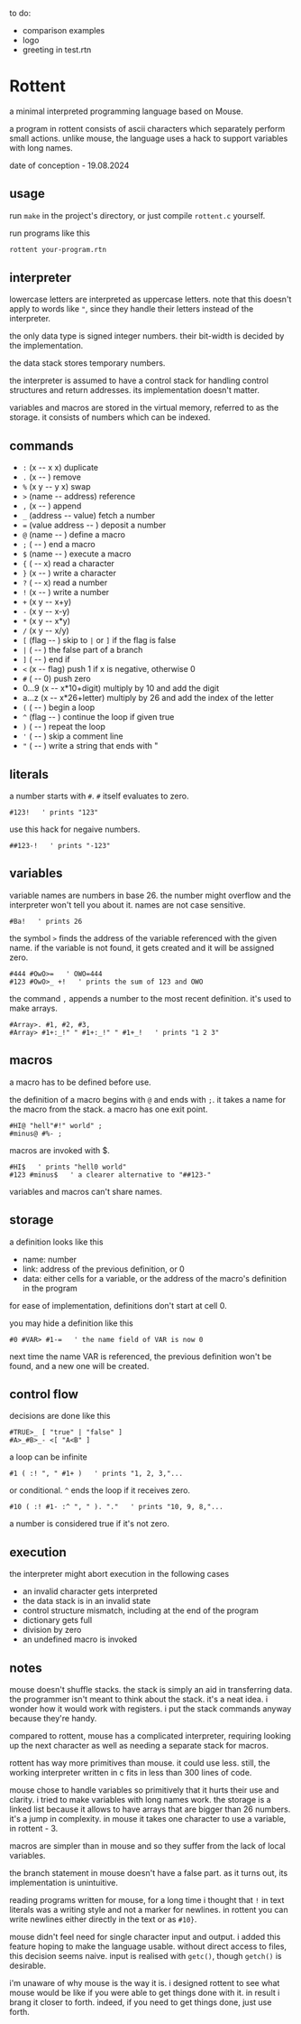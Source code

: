 to do:
- comparison examples
- logo
- greeting in test.rtn


# Rottent

a minimal interpreted programming language based on Mouse.

a program in rottent consists of ascii characters which separately perform small actions. unlike mouse, the language uses a hack to support variables with long names.

date of conception - 19.08.2024

## usage

run `make` in the project's directory, or just compile `rottent.c` yourself.

run programs like this

```sh
rottent your-program.rtn
```

## interpreter

lowercase letters are interpreted as uppercase letters. note that this doesn't apply to words like `"`, since they handle their letters instead of the interpreter.

the only data type is signed integer numbers. their bit-width is decided by the implementation.

the data stack stores temporary numbers.

the interpreter is assumed to have a control stack for handling control structures and return addresses. its implementation doesn't matter.

variables and macros are stored in the virtual memory, referred to as the storage. it consists of numbers which can be indexed.


## commands

- `:` (x -- x x) duplicate
- `.` (x -- ) remove
- `%` (x y -- y x) swap
- `>` (name -- address) reference
- `,` (x -- ) append
- `_` (address -- value) fetch a number
- `=` (value address -- ) deposit a number
- `@` (name -- ) define a macro
- `;` ( -- ) end a macro
- `$` (name -- ) execute a macro
- `{` ( -- x) read a character
- `}` (x -- ) write a character
- `?` ( -- x) read a number
- `!` (x -- ) write a number
- `+` (x y -- x+y)
- `-` (x y -- x-y)
- `*` (x y -- x*y)
- `/` (x y -- x/y)
- `[` (flag -- ) skip to `|` or `]` if the flag is false
- `|` ( -- ) the false part of a branch
- `]` ( -- ) end if
- `<` (x -- flag) push 1 if x is negative, otherwise 0
- `#` ( -- 0) push zero
- 0...9 (x -- x*10+digit) multiply by 10 and add the digit
- a...z (x -- x*26+letter) multiply by 26 and add the index of the letter
- `(` ( -- ) begin a loop
- `^` (flag -- ) continue the loop if given true
- `)` ( -- ) repeat the loop
- `'` ( -- ) skip a comment line
- `"` ( -- ) write a string that ends with "


## literals

a number starts with `#`. `#` itself evaluates to zero.

```
#123!   ' prints "123"
```

use this hack for negaive numbers.

```
##123-!   ' prints "-123"
```


## variables

variable names are numbers in base 26. the number might overflow and the interpreter won't tell you about it. names are not case sensitive.

```
#Ba!   ' prints 26
```

the symbol `>` finds the address of the variable referenced with the given name. if the variable is not found, it gets created and it will be assigned zero.

```
#444 #OwO>=   ' OWO=444
#123 #OwO>_ +!   ' prints the sum of 123 and OWO
```

the command `,` appends a number to the most recent definition. it's used to make arrays.

```
#Array>. #1, #2, #3,
#Array> #1+:_!" " #1+:_!" " #1+_!   ' prints "1 2 3"
```


## macros

a macro has to be defined before use.

the definition of a macro begins with `@` and ends with `;`. it takes a name for the macro from the stack. a macro has one exit point.

```
#HI@ "hell"#!" world" ;
#minus@ #%- ;
```

macros are invoked with $.

```
#HI$   ' prints "hell0 world"
#123 #minus$   ' a clearer alternative to "##123-"
```

variables and macros can't share names.


## storage

a definition looks like this
- name: number
- link: address of the previous definition, or 0
- data: either cells for a variable, or the address of the macro's definition in the program

for ease of implementation, definitions don't start at cell 0.

you may hide a definition like this

```
#0 #VAR> #1-=   ' the name field of VAR is now 0
```

next time the name VAR is referenced, the previous definition won't be found, and a new one will be created.


## control flow

decisions are done like this

```
#TRUE>_ [ "true" | "false" ]
#A>_#B>_- <[ "A<B" ]
```

a loop can be infinite

```
#1 ( :! ", " #1+ )   ' prints "1, 2, 3,"...
```

or conditional. `^` ends the loop if it receives zero.

```
#10 ( :! #1- :^ ", " ). "."   ' prints "10, 9, 8,"...
```

a number is considered true if it's not zero.


## execution

the interpreter might abort execution in the following cases
- an invalid character gets interpreted
- the data stack is in an invalid state
- control structure mismatch, including at the end of the program
- dictionary gets full
- division by zero
- an undefined macro is invoked


## notes

mouse doesn't shuffle stacks. the stack is simply an aid in transferring data. the programmer isn't meant to think about the stack. it's a neat idea. i wonder how it would work with registers. i put the stack commands anyway because they're handy.

compared to rottent, mouse has a complicated interpreter, requiring looking up the next character as well as needing a separate stack for macros.

rottent has way more primitives than mouse. it could use less. still, the working interpreter written in c fits in less than 300 lines of code.

mouse chose to handle variables so primitively that it hurts their use and clarity. i tried to make variables with long names work. the storage is a linked list because it allows to have arrays that are bigger than 26 numbers. it's a jump in complexity. in mouse it takes one character to use a variable, in rottent - 3.

macros are simpler than in mouse and so they suffer from the lack of local variables.

the branch statement in mouse doesn't have a false part. as it turns out, its implementation is unintuitive.

reading programs written for mouse, for a long time i thought that `!` in text literals was a writing style and not a marker for newlines. in rottent you can write newlines either directly in the text or as `#10}`.

mouse didn't feel need for single character input and output. i added this feature hoping to make the language usable. without direct access to files, this decision seems naive. input is realised with `getc()`, though `getch()` is desirable.

i'm unaware of why mouse is the way it is. i designed rottent to see what mouse would be like if you were able to get things done with it. in result i brang it closer to forth. indeed, if you need to get things done, just use forth.

